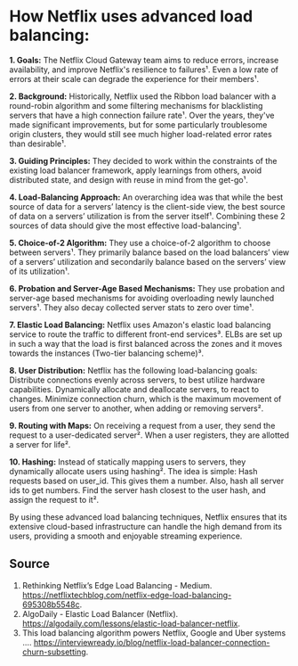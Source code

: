 # How Netflix uses advanced load balancing:

**1. Goals:** The Netflix Cloud Gateway team aims to reduce errors, increase availability, and improve Netflix's resilience to failures¹. Even a low rate of errors at their scale can degrade the experience for their members¹.

**2. Background:** Historically, Netflix used the Ribbon load balancer with a round-robin algorithm and some filtering mechanisms for blacklisting servers that have a high connection failure rate¹. Over the years, they've made significant improvements, but for some particularly troublesome origin clusters, they would still see much higher load-related error rates than desirable¹.

**3. Guiding Principles:** They decided to work within the constraints of the existing load balancer framework, apply learnings from others, avoid distributed state, and design with reuse in mind from the get-go¹.

**4. Load-Balancing Approach:** An overarching idea was that while the best source of data for a servers’ latency is the client-side view, the best source of data on a servers’ utilization is from the server itself¹. Combining these 2 sources of data should give the most effective load-balancing¹.

**5. Choice-of-2 Algorithm:** They use a choice-of-2 algorithm to choose between servers¹. They primarily balance based on the load balancers’ view of a servers’ utilization and secondarily balance based on the servers’ view of its utilization¹.

**6. Probation and Server-Age Based Mechanisms:** They use probation and server-age based mechanisms for avoiding overloading newly launched servers¹. They also decay collected server stats to zero over time¹.

**7. Elastic Load Balancing:** Netflix uses Amazon's elastic load balancing service to route the traffic to different front-end services³. ELBs are set up in such a way that the load is first balanced across the zones and it moves towards the instances (Two-tier balancing scheme)³.

**8. User Distribution:** Netflix has the following load-balancing goals: Distribute connections evenly across servers, to best utilize hardware capabilities. Dynamically allocate and deallocate servers, to react to changes. Minimize connection churn, which is the maximum movement of users from one server to another, when adding or removing servers².

**9. Routing with Maps:** On receiving a request from a user, they send the request to a user-dedicated server². When a user registers, they are allotted a server for life².

**10. Hashing:** Instead of statically mapping users to servers, they dynamically allocate users using hashing². The idea is simple: Hash requests based on user_id. This gives them a number. Also, hash all server ids to get numbers. Find the server hash closest to the user hash, and assign the request to it².

By using these advanced load balancing techniques, Netflix ensures that its extensive cloud-based infrastructure can handle the high demand from its users, providing a smooth and enjoyable streaming experience.


## Source
1. Rethinking Netflix’s Edge Load Balancing - Medium. https://netflixtechblog.com/netflix-edge-load-balancing-695308b5548c.
2. AlgoDaily - Elastic Load Balancer (Netflix). https://algodaily.com/lessons/elastic-load-balancer-netflix.
3. This load balancing algorithm powers Netflix, Google and Uber systems .... https://interviewready.io/blog/netflix-load-balancer-connection-churn-subsetting.